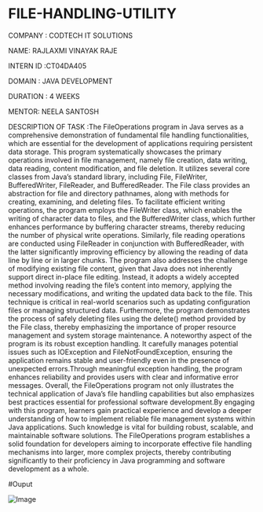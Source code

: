 # FILE-HANDLING-UTILITY

COMPANY : CODTECH IT SOLUTIONS

NAME: RAJLAXMI VINAYAK RAJE

INTERN ID :CT04DA405

DOMAIN : JAVA DEVELOPMENT

DURATION : 4 WEEKS

MENTOR: NEELA SANTOSH

DESCRIPTION OF TASK :The FileOperations program in Java serves as a comprehensive demonstration of fundamental file handling functionalities, which are essential for the development of applications requiring persistent data storage. This program systematically showcases the primary operations involved in file management, namely file creation, data writing, data reading, content modification, and file deletion.
It utilizes several core classes from Java’s standard library, including File, FileWriter, BufferedWriter, FileReader, and BufferedReader. The File class provides an abstraction for file and directory pathnames, along with methods for creating, examining, and deleting files. To facilitate efficient writing operations, the program employs the FileWriter class, which enables the writing of character data to files, and the BufferedWriter class, which further enhances performance by buffering character streams, thereby reducing the number of physical write operations. Similarly, file reading operations are conducted using FileReader in conjunction with BufferedReader, with the latter significantly improving efficiency by allowing the reading of data line by line or in larger chunks. 
The program also addresses the challenge of modifying existing file content, given that Java does not inherently support direct in-place file editing. Instead, it adopts a widely accepted method involving reading the file’s content into memory, applying the necessary modifications, and writing the updated data back to the file. This technique is critical in real-world scenarios such as updating configuration files or managing structured data. Furthermore, the program demonstrates the process of safely deleting files using the delete() method provided by the File class, thereby emphasizing the importance of proper resource management and system storage maintenance. A noteworthy aspect of the program is its robust exception handling. It carefully manages potential issues such as IOException and FileNotFoundException, ensuring the application remains stable and user-friendly even in the presence of unexpected errors.Through meaningful exception handling, the program enhances reliability and provides users with clear and informative error messages. 
Overall, the FileOperations program not only illustrates the technical application of Java’s file handling capabilities but also emphasizes best practices essential for professional software development.By engaging with this program, learners gain practical experience and develop a deeper understanding of how to implement reliable file management systems within Java applications. Such knowledge is vital for building robust, scalable, and maintainable software solutions. The FileOperations program establishes a solid foundation for developers aiming to incorporate effective file handling mechanisms into larger, more complex projects, thereby contributing significantly to their proficiency in Java programming and software development as a whole.

#Ouput

![Image](https://github.com/user-attachments/assets/1d53536a-ad65-4bd9-b0c3-c82065f702a9)
